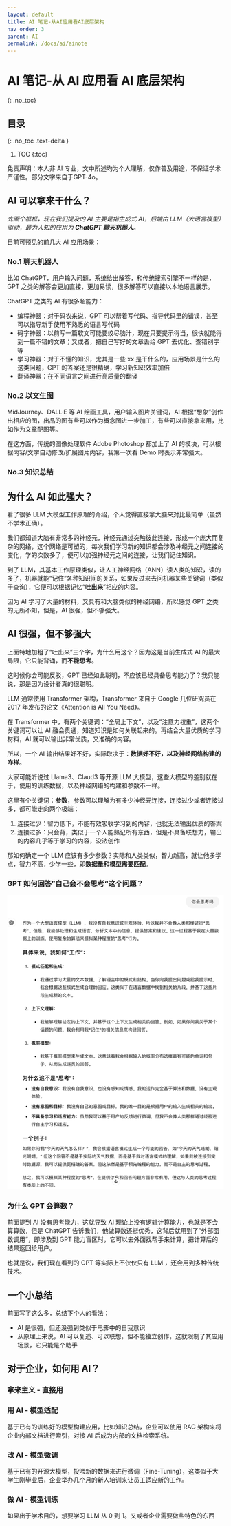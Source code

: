 ```yaml
---
layout: default
title: AI 笔记-从AI应用看AI底层架构
nav_order: 3
parent: AI
permalink: /docs/ai/ainote
---
```


# AI 笔记-从 AI 应用看 AI 底层架构

{: .no_toc}

## 目录

{: .no_toc .text-delta }


1. TOC
{:toc}

免责声明：本人非 AI 专业，文中所述均为个人理解，仅作普及用途，不保证学术严谨性。部分文字来自于GPT-4o。



## AI 可以拿来干什么？

*先画个框框，现在我们提及的 AI 主要是指生成式 AI，后端由 LLM（大语言模型）驱动，最为人知的应用为 **ChatGPT 聊天机器人**。*



目前可预见的前几大 AI 应用场景：

### No.1 聊天机器人

比如 ChatGPT，用户输入问题，系统给出解答，和传统搜索引擎不一样的是，GPT 之类的解答会更加直接，更加易读，很多解答可以直接以本地语言展示。



ChatGPT 之类的 AI 有很多超能力：

- 编程神器：对于码农来说，GPT 可以帮着写代码、指导代码里的错误，甚至可以指导新手使用不熟悉的语言写代码
- 码字神器：以前写一篇软文可能要绞尽脑汁，现在只要提示得当，很快就能得到一篇不错的文章；又或者，把自己写好的文章丢给 GPT 去优化、查错别字等
- 学习神器：对于不懂的知识，尤其是一些 xx 是干什么的，应用场景是什么的这类问题，GPT 的答案还是很精确，学习新知识效率加倍
- 翻译神器：在不同语言之间进行高质量的翻译



### No.2 以文生图

MidJourney、DALL·E 等 AI 绘画工具，用户输入图片关键词，AI 根据“想象”创作出相应的图，出品的图有些可以作为概念图进一步加工，有些可以直接拿来用，比如作为文章配图等。



在这方面，传统的图像处理软件 Adobe Photoshop 都加上了 AI 的模块，可以根据内容/文字自动修改/扩展图片内容，我第一次看 Demo 时表示非常强大。



### No.3 知识总结



## 为什么 AI 如此强大？

看了很多 LLM 大模型工作原理的介绍，个人觉得直接拿大脑来对比最简单（虽然不学术正确）。



我们都知道大脑有非常多的神经元，神经元通过突触彼此连接，形成一个庞大而复杂的网络，这个网络是可塑的，每次我们学习新的知识都会涉及神经元之间连接的变化，学的次数多了，便可以加强神经元之间的连接，让我们记住知识。



到了 LLM，其基本工作原理类似，让人工神经网络（ANN）读人类的知识，读的多了，机器就能“记住”各种知识间的关系，如果反过来去问机器某些关键词（类似于查询），它便可以根据记忆“**吐出来**”相应的内容。



因为 AI 学习了大量的材料，又具有和大脑类似的神经网络，所以感觉 GPT 之类的无所不知，但是，AI 很强，但不够强大。



## AI 很强，但不够强大

上面特地加粗了“吐出来”三个字，为什么用这个？因为这是当前生成式 AI 的最大局限，它只能背诵，而**不能思考**。



这时候你会可能反驳，GPT 已经如此聪明，不应该已经具备思考能力了？我只能说，那是因为设计者真的很聪明。



LLM 通常使用 Transformer 架构，Transformer 来自于 Google 几位研究员在 2017 年发布的论文《Attention is All You Need》。



在 Transformer 中，有两个关键词：“全局上下文”，以及“注意力权重”，这两个关键词可以让 AI 融会贯通，知道知识是如何关联起来的。再结合大量优质的学习材料，AI 就可以输出非常优质，又准确的内容。



所以，一个 AI 输出结果好不好，实际取决于：**数据好不好，以及神经网络构建的咋样**。



大家可能听说过 Llama3、Claud3 等开源 LLM 大模型，这些大模型的差别就在于，使用的训练数据，以及神经网络的构建和参数不一样。



这里有个关键词：**参数**，参数可以理解为有多少神经元连接，连接过少或者连接过多，都可能走向两个极端：



1. 连接过少：智力低下，不能有效吸收学习到的内容，也就无法输出优质的答案
2. 连接过多：只会背，类似于一个人能熟记所有东西，但是不具备联想力，输出的内容几乎等于学习的内容，没法创作



 那如何确定一个 LLM 应该有多少参数？实际和人类类似，智力越高，就让他多学点，智力不高，少学一些，即**数据量和模型需要匹配**。



### GPT 如何回答”自己会不会思考“这个问题？

![image-20240617225639798](../../pics/image-20240617225639798.png)

### 为什么 GPT 会算数？

前面提到 AI 没有思考能力，这就导致 AI 理论上没有逻辑计算能力，也就是不会算算数，但是 ChatGPT 告诉我们，他做算数还挺优秀，这背后就用到了”外部函数调用“，即涉及到 GPT 能力盲区时，它可以去外面找帮手来计算，把计算后的结果返回给用户。



也就是说，我们现在看到的 GPT 等实际上不仅仅只有 LLM ，还会用到多种传统技术。



## 一个小总结

前面写了这么多，总结下个人的看法：

- AI 是很强，但还没强到类似于电影中的自我意识
- 从原理上来说，AI 可以复述、可以联想，但不能独立创作，这就限制了其应用场景，它只能是个助手



## 对于企业，如何用 AI？

### 拿来主义 - 直接用



### 用 AI - 模型适配

基于已有的训练好的模型构建应用，比如知识总结，企业可以使用 RAG 架构来将企业内部文档进行索引，对接 AI 后成为内部的文档检索系统。

### 改 AI - 模型微调

基于已有的开源大模型，投喂新的数据来进行微调（Fine-Tuning），这类似于大学生刚毕业后，企业举办几个月的新人培训来让员工适应新的工作。

### 做 AI - 模型训练

如果出于学术目的，想要学习 LLM 从 0 到 1。又或者企业需要做些特色的东西





